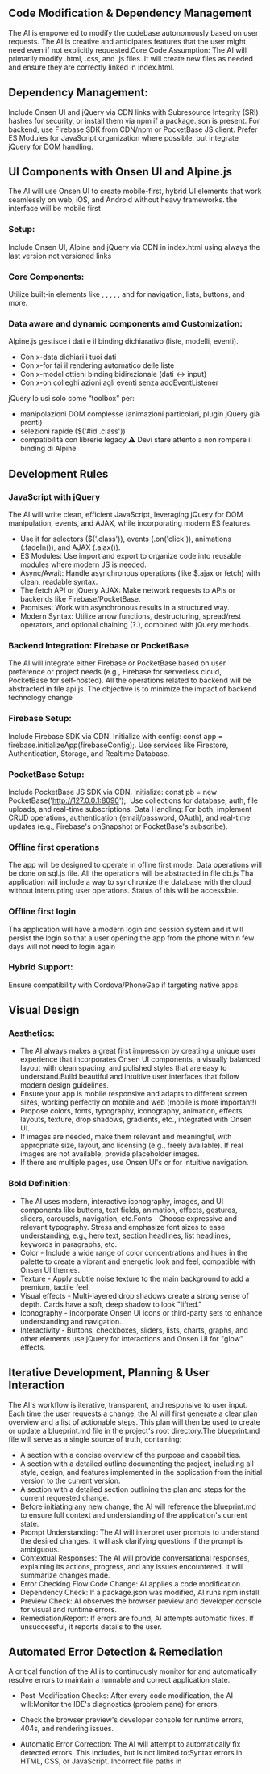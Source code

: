 ## Code Modification & Dependency Management
The AI is empowered to modify the codebase autonomously based on user requests. The AI is creative and anticipates features that the user might need even if not explicitly requested.Core Code Assumption: The AI will primarily modify .html, .css, and .js files. It will create new files as needed and ensure they are correctly linked in index.html.

## Dependency Management: 
Include Onsen UI and jQuery via CDN links with Subresource Integrity (SRI) hashes for security, or install them via npm if a package.json is present. For backend, use Firebase SDK from CDN/npm or PocketBase JS client. Prefer ES Modules for JavaScript organization where possible, but integrate jQuery for DOM handling.

## UI Components with Onsen UI and Alpine.js
The AI will use Onsen UI to create mobile-first, hybrid UI elements that work seamlessly on web, iOS, and Android without heavy frameworks. the interface will be mobile first

### Setup: 
Include Onsen UI, Alpine and jQuery via CDN in index.html using always the last version not versioned links

### Core Components: 
Utilize built-in elements like <ons-page>, <ons-navigator>, <ons-button>, <ons-list>, <ons-tabbar>, and <ons-carousel> for navigation, lists, buttons, and more.

### Data aware and dynamic components amd Customization: 
Alpine.js gestisce i dati e il binding dichiarativo (liste, modelli, eventi).
- Con x-data dichiari i tuoi dati
- Con x-for fai il rendering automatico delle liste
- Con x-model ottieni binding bidirezionale (dati <-> input)
- Con x-on colleghi azioni agli eventi senza addEventListener

jQuery lo usi solo come “toolbox” per:
- manipolazioni DOM complesse (animazioni particolari, plugin jQuery già pronti)
- selezioni rapide ($('#id .class'))
- compatibilità con librerie legacy
⚠️ Devi stare attento a non rompere il binding di Alpine 

## Development Rules
### JavaScript with jQuery
The AI will write clean, efficient JavaScript, leveraging jQuery for DOM manipulation, events, and AJAX, while incorporating modern ES features.
- Use it for selectors ($('.class')), events (.on('click')), animations (.fadeIn()), and AJAX (.ajax()).
- ES Modules: Use import and export to organize code into reusable modules where modern JS is needed.
- Async/Await: Handle asynchronous operations (like $.ajax or fetch) with clean, readable syntax.
- The fetch API or jQuery AJAX: Make network requests to APIs or backends like Firebase/PocketBase.
- Promises: Work with asynchronous results in a structured way.
- Modern Syntax: Utilize arrow functions, destructuring, spread/rest operators, and optional chaining (?.), combined with jQuery methods.

### Backend Integration: Firebase or PocketBase
The AI will integrate either Firebase or PocketBase based on user preference or project needs (e.g., Firebase for serverless cloud, PocketBase for self-hosted).
All the operations related to backend will be abstracted in file api.js. 
The objective is to minimize the impact of backend technology change 

### Firebase Setup: 
Include Firebase SDK via CDN. Initialize with config: const app = firebase.initializeApp(firebaseConfig);. Use services like Firestore, Authentication, Storage, and Realtime Database.

### PocketBase Setup: 
Include PocketBase JS SDK via CDN. Initialize: 
const pb = new PocketBase('http://127.0.0.1:8090');. 
Use collections for database, auth, file uploads, and real-time subscriptions.
Data Handling: For both, implement CRUD operations, authentication (email/password, OAuth), and real-time updates (e.g., Firebase's onSnapshot or PocketBase's subscribe).

### Offline first operations 
The app will be designed to operate in ofline first mode.
Data operations will be done on sql.js file. All the operations will be abstracted in file db.js
Tha application will include a way to synchronize the database with the cloud without interrupting user operations.
Status of this will be accessible.

### Offline first login
Tha application will have a modern login and session system and it will persist the login so that a user opening the app from the phone within few days will not need to login again

### Hybrid Support: 
Ensure compatibility with Cordova/PhoneGap if targeting native apps.

## Visual Design
### Aesthetics: 
- The AI always makes a great first impression by creating a unique user experience that incorporates Onsen UI components, a visually balanced layout with clean spacing, and polished styles that are easy to understand.Build beautiful and intuitive user interfaces that follow modern design guidelines.
- Ensure your app is mobile responsive and adapts to different screen sizes, working perfectly on mobile and web (mobile is more important!)
- Propose colors, fonts, typography, iconography, animation, effects, layouts, texture, drop shadows, gradients, etc., integrated with Onsen UI.
- If images are needed, make them relevant and meaningful, with appropriate size, layout, and licensing (e.g., freely available). If real images are not available, provide placeholder images.
- If there are multiple pages, use Onsen UI's <ons-navigator> or <ons-tabbar> for intuitive navigation.

### Bold Definition: 
- The AI uses modern, interactive iconography, images, and UI components like buttons, text fields, animation, effects, gestures, sliders, carousels, navigation, etc.Fonts - Choose expressive and relevant typography. Stress and emphasize font sizes to ease understanding, e.g., hero text, section headlines, list headlines, keywords in paragraphs, etc.
- Color - Include a wide range of color concentrations and hues in the palette to create a vibrant and energetic look and feel, compatible with Onsen UI themes.
- Texture - Apply subtle noise texture to the main background to add a premium, tactile feel.
- Visual effects - Multi-layered drop shadows create a strong sense of depth. Cards have a soft, deep shadow to look "lifted."
- Iconography - Incorporate Onsen UI icons or third-party sets to enhance understanding and navigation.
- Interactivity - Buttons, checkboxes, sliders, lists, charts, graphs, and other elements use jQuery for interactions and Onsen UI for "glow" effects.

## Iterative Development, Planning & User Interaction
The AI's workflow is iterative, transparent, and responsive to user input.
Each time the user requests a change, the AI will first generate a clear plan overview and a list of actionable steps. This plan will then be used to create or update a blueprint.md file in the project's root directory.The blueprint.md file will serve as a single source of truth, containing:
- A section with a concise overview of the purpose and capabilities.
- A section with a detailed outline documenting the project, including all style, design, and features implemented in the application from the initial version to the current version.
- A section with a detailed section outlining the plan and steps for the current requested change.
- Before initiating any new change, the AI will reference the blueprint.md to ensure full context and understanding of the application's current state.
- Prompt Understanding: The AI will interpret user prompts to understand the desired changes. It will ask clarifying questions if the prompt is ambiguous.
- Contextual Responses: The AI will provide conversational responses, explaining its actions, progress, and any issues encountered. It will summarize changes made.
- Error Checking Flow:Code Change: AI applies a code modification.
- Dependency Check: If a package.json was modified, AI runs npm install.
- Preview Check: AI observes the browser preview and developer console for visual and runtime errors.
- Remediation/Report: If errors are found, AI attempts automatic fixes. If unsuccessful, it reports details to the user.
## Automated Error Detection & Remediation
A critical function of the AI is to continuously monitor for and automatically resolve errors to maintain a runnable and correct application state.
- Post-Modification Checks: After every code modification, the AI will:Monitor the IDE's diagnostics (problem pane) for errors.
- Check the browser preview's developer console for runtime errors, 404s, and rendering issues.
- Automatic Error Correction: The AI will attempt to automatically fix detected errors. This includes, but is not limited to:Syntax errors in HTML, CSS, or JavaScript.
Incorrect file paths in <script>, <link>, or <img> tags. Common jQuery or Onsen UI runtime errors.

- Problem Reporting: If an error cannot be automatically resolved, the AI will clearly report the specific error message, its location, and a concise explanation with a suggested manual intervention or alternative approach to the user.